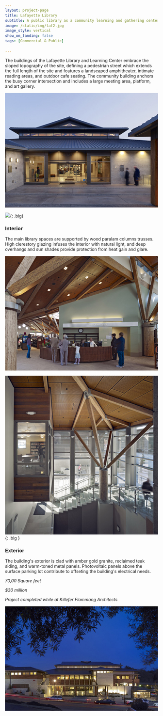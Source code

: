 ```yaml
---
layout: project-page
title: Lafayette Library
subtitle: A public library as a community learning and gathering center in Lafayette, California. 
image: /static/img/laf2.jpg
image_style: vertical
show_on_landing: false
tags: [Commercial & Public]

---
```


The buildings of the Lafayette Library and Learning Center embrace the sloped topography of the site, defining a pedestrian street which extends the full length of the site and features a landscaped amphitheater, intimate reading areas, and outdoor cafe seating. The community building anchors the busy corner intersection and includes a large meeting area, platform, and art gallery. 

![](/static/img/laf6.jpg)

![](/static/img/laf1.jpg){: .big}

### Interior 

The main library spaces are supported by wood paralam columns trusses. High clerestory glazing infuses the interior with natural light, and deep overhangs and sun shades provide protection from heat gain and glare. 


![](/static/img/laf4.jpg)

![](/static/img/laf3.jpg){: .big }

### Exterior 

The building's exterior is clad with amber gold granite, reclaimed teak siding, and warm-toned metal panels. Photovoltaic panels above the surface parking lot contribute to offseting the building's electrical needs. 

*70,00 Square feet*

*$30 million*

*Project completed while at Killefer Flammang Architects* 

![](/static/img/laf5.jpg)

